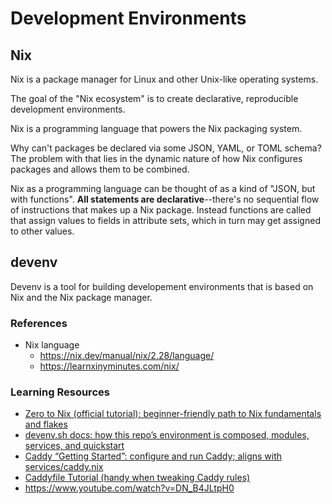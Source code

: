 # Development Environments

## Nix

Nix is a package manager for Linux and other Unix-like operating systems.

The goal of the "Nix ecosystem" is to create declarative, reproducible development environments.

Nix is a programming language that powers the Nix packaging system.

Why can't packages be declared via some JSON, YAML, or TOML schema? The problem with that lies in the dynamic nature of how Nix configures packages and allows them to be combined.

Nix as a programming language can be thought of as a kind of "JSON, but with functions". **All statements are declarative**--there's no sequential flow of instructions that makes up a Nix package. Instead functions are called that assign values to fields in attribute sets, which in turn may get assigned to other values.

## devenv

Devenv is a tool for building developement environments that is based on Nix and the Nix package manager.

### References

- Nix language
  - <https://nix.dev/manual/nix/2.28/language/>
  - <https://learnxinyminutes.com/nix/>

### Learning Resources

- [Zero to Nix (official tutorial): beginner-friendly path to Nix fundamentals and flakes](https://zero-to-nix.com/)
- [devenv.sh docs: how this repo’s environment is composed, modules, services, and quickstart](https://devenv.sh/docs/)
- [Caddy “Getting Started”: configure and run Caddy; aligns with services/caddy.nix](https://caddyserver.com/docs/getting-started)
- [Caddyfile Tutorial (handy when tweaking Caddy rules)](https://caddyserver.com/docs/caddyfile-tutorial)
- <https://www.youtube.com/watch?v=DN_B4JLtpH0>